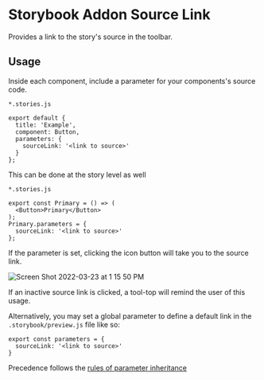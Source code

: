 # Storybook Addon Source Link

Provides a link to the story's source in the toolbar.

## Usage

Inside each component, include a parameter for your components's source code.

`*.stories.js`

```
export default {
  title: 'Example',
  component: Button,
  parameters: {
    sourceLink: '<link to source>'
  }
};
```

This can be done at the story level as well

`*.stories.js`

```
export const Primary = () => (
  <Button>Primary</Button>
);
Primary.parameters = {
  sourceLink: '<link to source>'
};
```

If the parameter is set, clicking the icon button will take you to the source link.

![Screen Shot 2022-03-23 at 1 15 50 PM](https://user-images.githubusercontent.com/24869532/159789033-8aaa0813-9434-458d-ae2f-c2aae36da426.png)

If an inactive source link is clicked, a tool-top will remind the user of this usage.

Alternatively, you may set a global parameter to define a default link in the `.storybook/preview.js` file like so:

```
export const parameters = {
  sourceLink: '<link to source>'
}
```

Precedence follows the [rules of parameter inheritance](https://storybook.js.org/docs/react/writing-stories/parameters#rules-of-parameter-inheritance)
